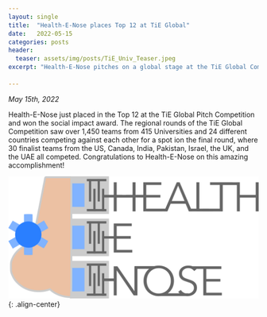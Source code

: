 ```yaml
---
layout: single
title:  "Health-E-Nose places Top 12 at TiE Global"
date:   2022-05-15
categories: posts
header:
  teaser: assets/img/posts/TiE_Univ_Teaser.jpeg
excerpt: "Health-E-Nose pitches on a global stage at the TiE Global Competition."

---
```

*May 15th, 2022*

Health-E-Nose just placed in the Top 12 at the TiE Global Pitch Competition and won the social impact award. The regional rounds of the TiE Global Competition saw over 1,450 teams from 415 Universities and 24 different countries competing against each other for a spot ion the final round, where 30 finalist teams from the US, Canada, India, Pakistan, Israel, the UK, and the UAE all competed. Congratulations to Health-E-Nose on this amazing accomplishment!

![Health_E_Nose](/assets/img/posts/health-e-nose.png){: .align-center}
